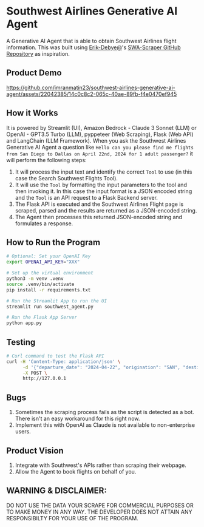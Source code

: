 # Southwest Airlines Generative AI Agent

A Generative AI Agent that is able to obtain Southwest Airlines flight information. This was built using [Erik-Debye@](https://github.com/Erik-Debye)'s [SWA-Scraper GitHub Repository](https://github.com/Erik-Debye/SWA-Scraper) as inspiration.

## Product Demo

https://github.com/imranmatin23/southwest-airlines-generative-ai-agent/assets/22042385/14c0c8c2-065c-40ae-89fb-f4e0470ef945

## How it Works

It is powered by Streamlit (UI), Amazon Bedrock - Claude 3 Sonnet (LLM) or OpenAI - GPT3.5 Turbo (LLM), pyppeteer (Web Scraping), Flask (Web API) and LangChain (LLM Framework). When you ask the Southwest Airlines Generative AI Agent a question like `Hello can you please find me flights from San Diego to Dallas on April 22nd, 2024 for 1 adult passenger?` it will perform the following steps:

1. It will process the input text and identify the correct `Tool` to use (in this case the Search Southwest Flights Tool).
2. It will use the `Tool` by formatting the input parameters to the tool and then invoking it. In this case the input format is a JSON encoded string and the `Tool` is an API request to a Flask Backend server.
3. The Flask API is executed and the Southwest Airlines Flight page is scraped, parsed and the results are returned as a JSON-encoded string.
4. The Agent then processes this returned JSON-encoded string and formulates a response.

## How to Run the Program

```bash
# Optional: Set your OpenAI Key
export OPENAI_API_KEY="XXX"

# Set up the virtual environment
python3 -m venv .venv
source .venv/bin/activate
pip install -r requirements.txt

# Run the Streamlit App to run the UI
streamlit run southwest_agent.py

# Run the Flask App Server
python app.py
```

## Testing

```bash
# Curl command to test the Flask API
curl -H 'Content-Type: application/json' \
      -d '{"departure_date": "2024-04-22", "origination": "SAN", "destination": "DAL", "passenger_count": 1, "adult_count": 1}' \
      -X POST \
      http://127.0.0.1
```

## Bugs

1. Sometimes the scraping process fails as the script is detected as a bot. There isn't an easy workaround for this right now.
2. Implement this with OpenAI as Claude is not available to non-enterprise users.

## Product Vision

1. Integrate with Southwest's APIs rather than scraping their webpage.
2. Allow the Agent to book flights on behalf of you.

## WARNING & DISCLAIMER:

DO NOT USE THE DATA YOUR SCRAPE FOR COMMERCIAL PURPOSES OR TO MAKE MONEY IN ANY WAY. THE DEVELOPER DOES NOT ATTAIN ANY RESPONSIBILTY FOR YOUR USE OF THE PROGRAM.
